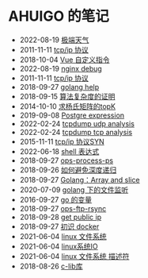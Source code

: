 # AHUIGO 的笔记
- 2022-08-19 [极端天气](/b/news/weather)
- 2011-11-11 [tcp/ip 协议](/b/net/net-tcpip)
- 2018-10-04 [Vue 自定义指令](/b/ria/vue/vue-project)
- 2022-08-19 [nginx debug](/b/nginx/nginx-debug-log)
- 2011-11-11 [tcp/ip 协议](/b/net/net-tcpip)
- 2018-09-27 [golang help](/b/go/11.go-begin-help)
- 2018-09-15 [算法复杂度的证明](/b/algorithm/1.time-complex)
- 2014-10-10 [求杨氏矩阵的topK](/b/algorithm/algo-young-tableau-topk)
- 2019-09-08 [Postgre expression](/b/db/pg-expr-execute)
- 2022-02-24 [tcpdump udp analysis](/b/net/net-tcpdump-udp)
- 2022-02-24 [tcpdump tcp analysis](/b/net/net-tcpdump-tcp)
- 2015-11-11 [tcp/ip 协议SYN](/b/net/net-tcp-queue)
- 2022-06-18 [shell 表达式](/b/c/shell-expr)
- 2018-09-27 [ops-process-ps](/b/c/ops-process-ps)
- 2018-09-26 [如何避免深度递归](/b/algorithm/func-tail-call)
- 2018-09-27 [Golang：Array and slice](/b/go/go-array-slice)
- 2020-07-09 [golang 下的文件监听](/b/go/go-file-watch)
- 2016-09-27 [go 的变量](/b/go/go-var)
- 2018-09-27 [ops-ftp-rsync](/b/c/ops-ftp-rsync)
- 2018-09-28 [get public ip](/b/net/net-ip-conf)
- 2018-09-27 [初识 docker](/b/arch/docker-begin)
- 2021-06-04 [linux 文件系统](/b/c/c-fs)
- 2021-06-04 [linux系统IO](/b/c/c-fs-file)
- 2021-06-04 [linux 文件系统 描述符](/b/c/c-fs-fd)
- 2018-08-26 [c-lib库](/b/c/c-lib)
